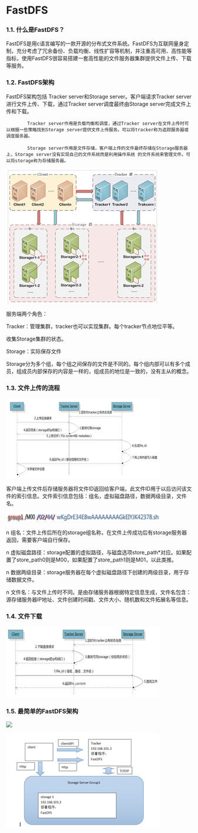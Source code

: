 # FastDFS

### 1.1. 什么是FastDFS？

FastDFS是用c语言编写的一款开源的分布式文件系统。FastDFS为互联网量身定制，充分考虑了冗余备份、负载均衡、线性扩容等机制，并注重高可用、高性能等指标，使用FastDFS很容易搭建一套高性能的文件服务器集群提供文件上传、下载等服务。

### 1.2. FastDFS架构

FastDFS架构包括 Tracker server和Storage server。客户端请求Tracker server进行文件上传、下载，通过Tracker server调度最终由Storage server完成文件上传和下载。

            Tracker server作用是负载均衡和调度，通过Tracker server在文件上传时可以根据一些策略找到Storage server提供文件上传服务。可以将tracker称为追踪服务器或调度服务器。

            Storage server作用是文件存储，客户端上传的文件最终存储在Storage服务器上，Storage server没有实现自己的文件系统而是利用操作系统 的文件系统来管理文件。可以将storage称为存储服务器。

![](../../.gitbook/assets/image%20%2865%29.png)

服务端两个角色：

Tracker：管理集群，tracker也可以实现集群。每个tracker节点地位平等。

收集Storage集群的状态。

Storage：实际保存文件

Storage分为多个组，每个组之间保存的文件是不同的。每个组内部可以有多个成员，组成员内部保存的内容是一样的，组成员的地位是一致的，没有主从的概念。

### 1.3. 文件上传的流程

![](../../.gitbook/assets/image%20%28168%29.png)

客户端上传文件后存储服务器将文件ID返回给客户端，此文件ID用于以后访问该文件的索引信息。文件索引信息包括：组名，虚拟磁盘路径，数据两级目录，文件名。

![](../../.gitbook/assets/image%20%28118%29.png)

n  组名：文件上传后所在的storage组名称，在文件上传成功后有storage服务器返回，需要客户端自行保存。

n  虚拟磁盘路径：storage配置的虚拟路径，与磁盘选项store\_path\*对应。如果配置了store\_path0则是M00，如果配置了store\_path1则是M01，以此类推。

n  数据两级目录：storage服务器在每个虚拟磁盘路径下创建的两级目录，用于存储数据文件。

n  文件名：与文件上传时不同。是由存储服务器根据特定信息生成，文件名包含：源存储服务器IP地址、文件创建时间戳、文件大小、随机数和文件拓展名等信息。

### 1.4. 文件下载

![](../../.gitbook/assets/image%20%2850%29.png)

### 1.5. 最简单的FastDFS架构

![](file:////Users/wupan/Library/Group%20Containers/UBF8T346G9.Office/TemporaryItems/msohtmlclip/clip_image005.png)

![](../../.gitbook/assets/image%20%281%29.png)

